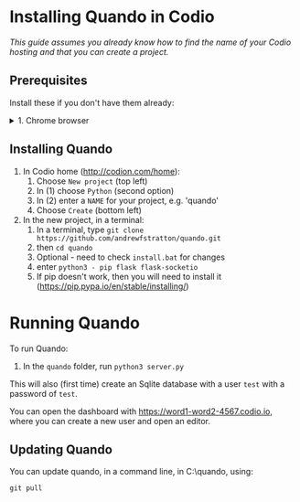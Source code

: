 # Installing Quando in Codio

_This guide assumes you already know how to find the name of your Codio hosting and that you can create a project._

## Prerequisites

Install these if you don't have them already:
<details><summary>1. Chrome browser</summary>

Quando has been developed with Chrome Browser.  Other browsers are untested, but may work.  Chrome will be needed for editing and running scripts.
</details>

## Installing Quando

1. In Codio home (http://codion.com/home):
   1. Choose `New project` (top left)
   2. In (1) choose `Python` (second option)
   3. In (2) enter a `NAME` for your project, e.g. 'quando'
   4. Choose `Create` (bottom left)
2. In the new project, in a terminal:
   1. In a terminal, type `git clone https://github.com/andrewfstratton/quando.git`
   2. then `cd quando`
   3. Optional - need to check `install.bat` for changes
   4. enter `python3 - pip flask flask-socketio`
   5. If pip doesn't work, then you will need to install it (https://pip.pypa.io/en/stable/installing/)

# Running Quando
To run Quando:
1. In the `quando` folder, run `python3 server.py`
   
This will also (first time) create an Sqlite database with a user `test` with a password of `test`.

You can open the dashboard with https://word1-word2-4567.codio.io, where you can create a new user and open an editor.
  
## Updating Quando

You can update quando, in a command line, in C:\quando, using:
```
git pull
```